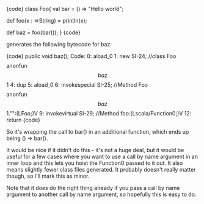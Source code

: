 {code}
class Foo{
  val bar = () => "Hello world";

  def foo(x : =>String) = println(x);

  def baz = foo(bar());
}
{code}

generates the following bytecode for baz:

{code}
public void baz();
  Code:
   0:	aload_0
   1:	new	SI-24; //class Foo$$$$anonfun$$baz$$1
   4:	dup
   5:	aload_0
   6:	invokespecial	SI-25; //Method Foo$$$$anonfun$$baz$$1."<init>":(LFoo;)V
   9:	invokevirtual	SI-29; //Method foo:(Lscala/Function0;)V
   12:	return
{code}

So it's wrapping the call to bar() in an additional function, which ends up being () => bar().

It would be nice if it didn't do this - it's not a huge deal, but it would be useful for a few cases where you want to use a call by name argument in an inner loop and this lets you hoist the Function0 passed to it out. It also means slightly fewer class files generated. It probably doesn't really matter though, so I'll mark this as minor. 

Note that it *does* do the right thing already if you pass a call by name argument to another call by name argument, so hopefully this is easy to do. 
